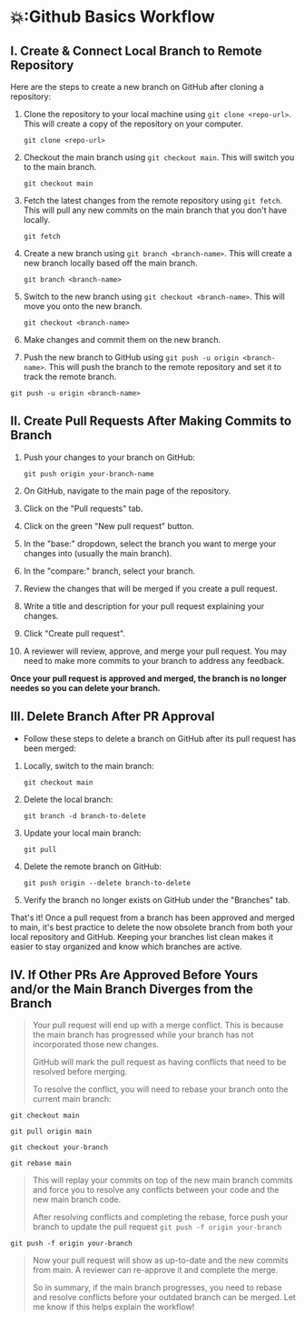 # 💥:Github Basics Workflow 

## I. Create & Connect Local Branch to Remote Repository

Here are the steps to create a new branch on GitHub after cloning a repository:

1. Clone the repository to your local machine using `git clone <repo-url>`. This will create a copy of the repository on your computer.
   ```
   git clone <repo-url>
   ```
3. Checkout the main branch using `git checkout main`. This will switch you to the main branch.
   ```
   git checkout main
   ```
5. Fetch the latest changes from the remote repository using `git fetch`. This will pull any new commits on the main branch that you don't have locally.
   ```
   git fetch
   ```
7. Create a new branch using `git branch <branch-name>`. This will create a new branch locally based off the main branch.
   ```
   git branch <branch-name>
   ```
9. Switch to the new branch using `git checkout <branch-name>`. This will move you onto the new branch.
   ```
   git checkout <branch-name>
   ```
10. Make changes and commit them on the new branch.

11. Push the new branch to GitHub using `git push -u origin <branch-name>`. This will push the branch to the remote repository and set it to track the remote branch.
   ```
   git push -u origin <branch-name>
   ```

## II. Create Pull Requests After Making Commits to Branch

1. Push your changes to your branch on GitHub:
    ```
    git push origin your-branch-name
    ```
3. On GitHub, navigate to the main page of the repository.

4. Click on the "Pull requests" tab. 

5. Click on the green "New pull request" button.

6. In the "base:" dropdown, select the branch you want to merge your changes into (usually the main branch). 

7. In the "compare:" branch, select your branch.

8. Review the changes that will be merged if you create a pull request.

9. Write a title and description for your pull request explaining your changes.

10. Click "Create pull request". 

11. A reviewer will review, approve, and merge your pull request. You may need to make more commits to your branch to address any feedback.

**Once your pull request is approved and merged, the branch is no longer needes so you can delete your branch.**

## III. Delete Branch After PR Approval
- Follow these steps to delete a branch on GitHub after its pull request has been merged:
1. Locally, switch to the main branch:
    ```
    git checkout main
    ```
2. Delete the local branch:
    ``` 
    git branch -d branch-to-delete
    ```
3. Update your local main branch:
    ```
    git pull
    ```
4. Delete the remote branch on GitHub:
    ```
    git push origin --delete branch-to-delete
    ```
5. Verify the branch no longer exists on GitHub under the "Branches" tab.

That's it! Once a pull request from a branch has been approved and merged to main, it's best practice to delete the now obsolete branch from both your local repository and GitHub.
Keeping your branches list clean makes it easier to stay organized and know which branches are active.


## IV. If Other PRs Are Approved Before Yours and/or the Main Branch Diverges from the Branch
> Your pull request will end up with a merge conflict. This is because the main branch has progressed while your branch has not incorporated those new changes.
> 
> GitHub will mark the pull request as having conflicts that need to be resolved before merging.
> 
> To resolve the conflict, you will need to rebase your branch onto the current main branch:

```
git checkout main
```
```
git pull origin main
```
```
git checkout your-branch
```
```
git rebase main
```

> This will replay your commits on top of the new main branch commits and force you to resolve any conflicts between your code and the new main branch code.
> 
> After resolving conflicts and completing the rebase, force push your branch to update the pull request `git push -f origin your-branch`
```
git push -f origin your-branch
```
> Now your pull request will show as up-to-date and the new commits from main. A reviewer can re-approve it and complete the merge.
>
>So in summary, if the main branch progresses, you need to rebase and resolve conflicts before your outdated branch can be merged. Let me know if this helps explain the workflow!
